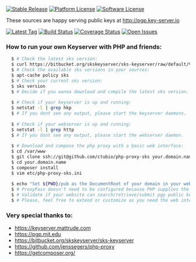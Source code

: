 [![Stable Release](https://img.shields.io/github/release/ctubio/php-proxy-sks.svg?label=stable%20release)](https://github.com/ctubio/php-proxy-sks/releases/latest)
[![Platform License](https://img.shields.io/badge/platform-unix--like-lightgray.svg)](https://www.gnu.org/)
[![Software License](https://img.shields.io/badge/license-MIT-111111.svg)](LICENSE)

These sources are happy serving public keys at http://pgp.key-server.io

[![Latest Tag](https://img.shields.io/github/tag/ctubio/php-proxy-sks.svg?label=latest%20tag)](https://github.com/ctubio/php-proxy-sks/tags)
[![Build Status](https://img.shields.io/travis/ctubio/php-proxy-sks/master.svg?label=test%20suite)](https://travis-ci.org/ctubio/php-proxy-sks)
[![Coverage Status](https://img.shields.io/coveralls/ctubio/php-proxy-sks/master.svg?label=code%20coverage)](https://coveralls.io/r/ctubio/php-proxy-sks?branch=master)
[![Open Issues](https://img.shields.io/github/issues/ctubio/php-proxy-sks.svg)](https://github.com/ctubio/php-proxy-sks/issues)

### How to run your own Keyserver with PHP and friends:
```bash
  $ # Check the latest sks version:
  $ curl https://bitbucket.org/skskeyserver/sks-keyserver/raw/default/VERSION
  $ # Check the available sks versions in your sources:
  $ apt-cache policy sks
  $ # Check your current sks version:
  $ sks version
  $ # Decide if you wanna download and compile the latest sks version.
  
  $ # Check if your keyserver is up and running:
  $ netstat -l | grep hkp
  $ # If you dont see any output, please start the keyserver daemons.
  
  $ # Check if your webserver is up and running:
  $ netstat -l | grep http
  $ # If you dont see any output, please start the webserver daemon.
  
  $ # Download and compose the php proxy with a basic web interface:
  $ cd /var/www 
  $ git clone ssh://git@github.com/ctubio/php-proxy-sks your.domain.name
  $ cd your.domain.name
  $ composer install
  $ vim etc/php-proxy-sks.ini
  
  $ echo "Set ${PWD}/pub as the DocumentRoot of your domain in your webserver configs." 
  $ # ProxyPass doesn't need to be configured because PHP supplies the proxy.
  $ # Validate if your website can search/retrieve/submit pgp public keys.
  $ # Please, feel free to extend or customize as you need the web interface!
```
### Very special thanks to:
- https://keyserver.mattrude.com
- https://pgp.mit.edu
- https://bitbucket.org/skskeyserver/sks-keyserver
- https://github.com/jenssegers/php-proxy
- https://getcomposer.org/
